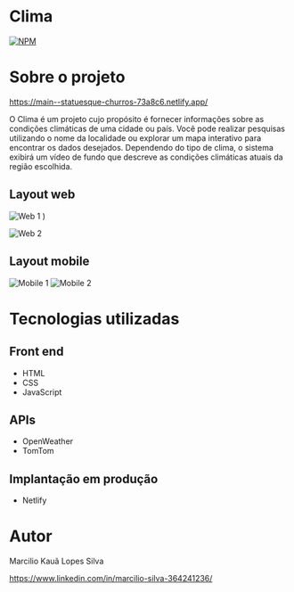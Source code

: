 # Clima 
[![NPM](https://img.shields.io/npm/l/react)](https://github.com/MarcilioKaua/Clima/blob/main/LICENSE) 

# Sobre o projeto

https://main--statuesque-churros-73a8c6.netlify.app/

O Clima é um projeto cujo propósito é fornecer informações sobre as condições climáticas de uma cidade ou país. 
Você pode realizar pesquisas utilizando o nome da localidade ou explorar um mapa interativo para encontrar os dados desejados. 
Dependendo do tipo de clima, o sistema exibirá um vídeo de fundo que descreve as condições climáticas atuais da região escolhida.

## Layout web
![Web 1](https://media.licdn.com/dms/image/D4D22AQFTbo_trrozKA/feedshare-shrink_2048_1536/0/1697925355101?e=1700697600&v=beta&t=cN4qfQAALk_Vi1dQIsRJpYL6iYQ1rf4n-PIMt4ihuaM)
)

![Web 2](https://media.licdn.com/dms/image/D4D22AQGIDPY0PToZxA/feedshare-shrink_2048_1536/0/1697925355210?e=1700697600&v=beta&t=7VzpoiMSD-fH01eU1l2LU1Mf5kCgRv2hiqnbujb7IKc)

## Layout mobile
![Mobile 1](https://media.licdn.com/dms/image/D4D22AQGtrZsD1M8zNw/feedshare-shrink_800/0/1697925355043?e=1700697600&v=beta&t=boYeNtq3dWCKwAaJPrvHsdBl-vF6vUKQIZA0hMKN1Ec) ![Mobile 2](https://media.licdn.com/dms/image/D4D22AQHTg3siJPNwLA/feedshare-shrink_800/0/1697925355118?e=1700697600&v=beta&t=WwEQ1JdilEto5F7Kp8n6pqPhs53oKQ8hnhQRxuvtd9E)

# Tecnologias utilizadas
## Front end
- HTML
- CSS
- JavaScript

## APIs
- OpenWeather
- TomTom
  
## Implantação em produção
- Netlify

# Autor

Marcilio Kauã Lopes Silva

https://www.linkedin.com/in/marcilio-silva-364241236/
